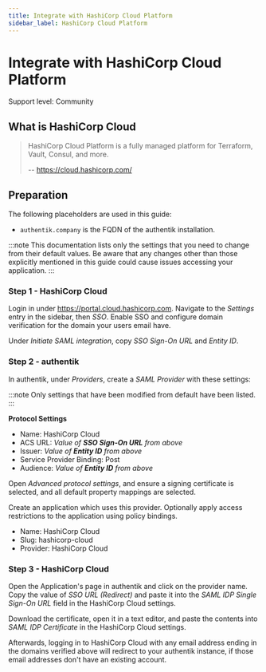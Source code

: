 ```yaml
---
title: Integrate with HashiCorp Cloud Platform
sidebar_label: HashiCorp Cloud Platform
---
```


# Integrate with HashiCorp Cloud Platform

<span class="badge badge--secondary">Support level: Community</span>

## What is HashiCorp Cloud

> HashiCorp Cloud Platform is a fully managed platform for Terraform, Vault, Consul, and more.
>
> -- https://cloud.hashicorp.com/

## Preparation

The following placeholders are used in this guide:

- `authentik.company` is the FQDN of the authentik installation.

:::note
This documentation lists only the settings that you need to change from their default values. Be aware that any changes other than those explicitly mentioned in this guide could cause issues accessing your application.
:::

### Step 1 - HashiCorp Cloud

Login in under https://portal.cloud.hashicorp.com. Navigate to the _Settings_ entry in the sidebar, then _SSO_. Enable SSO and configure domain verification for the domain your users email have.

Under _Initiate SAML integration_, copy _SSO Sign-On URL_ and _Entity ID_.

### Step 2 - authentik

In authentik, under _Providers_, create a _SAML Provider_ with these settings:

:::note
Only settings that have been modified from default have been listed.
:::

**Protocol Settings**

- Name: HashiCorp Cloud
- ACS URL: _Value of **SSO Sign-On URL** from above_
- Issuer: _Value of **Entity ID** from above_
- Service Provider Binding: Post
- Audience: _Value of **Entity ID** from above_

Open _Advanced protocol settings_, and ensure a signing certificate is selected, and all default property mappings are selected.

Create an application which uses this provider. Optionally apply access restrictions to the application using policy bindings.

- Name: HashiCorp Cloud
- Slug: hashicorp-cloud
- Provider: HashiCorp Cloud

### Step 3 - HashiCorp Cloud

Open the Application's page in authentik and click on the provider name. Copy the value of _SSO URL (Redirect)_ and paste it into the _SAML IDP Single Sign-On URL_ field in the HashiCorp Cloud settings.

Download the certificate, open it in a text editor, and paste the contents into _SAML IDP Certificate_ in the HashiCorp Cloud settings.

Afterwards, logging in to HashiCorp Cloud with any email address ending in the domains verified above will redirect to your authentik instance, if those email addresses don't have an existing account.
